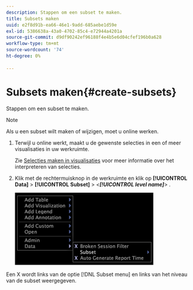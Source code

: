 ```yaml
---
description: Stappen om een subset te maken.
title: Subsets maken
uuid: e2f8d91b-ea66-46e1-9add-685aebe1d59e
exl-id: 5386638a-43a0-4702-85c4-e72944a4201a
source-git-commit: d9df90242ef96188f4e4b5e6d04cfef196b0a628
workflow-type: tm+mt
source-wordcount: '74'
ht-degree: 0%

---
```


# Subsets maken{#create-subsets}

Stappen om een subset te maken.

>[!NOTE]
>
>Als u een subset wilt maken of wijzigen, moet u online werken.

1. Terwijl u online werkt, maakt u de gewenste selecties in een of meer visualisaties in uw werkruimte.

   Zie [Selecties maken in visualisaties](../../../../home/c-get-started/c-vis/c-sel-vis/c-sel-vis.md#concept-012870ec22c7476e9afbf3b8b2515746) voor meer informatie over het interpreteren van selecties.

1. Klik met de rechtermuisknop in de werkruimte en klik op **[!UICONTROL Data]** > **[!UICONTROL Subset]** > *&lt;**[!UICONTROL level name]**>*
.

   ![](assets/mnu_Subset.png)

Een X wordt links van de optie [!DNL Subset menu] en links van het niveau van de subset weergegeven.
